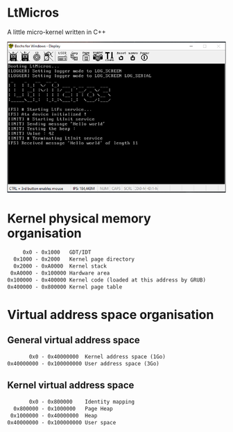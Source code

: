 # LtMicros

A little micro-kernel written in C++

![](https://github.com/GuillaumeGas/LtMicros/blob/master/img/screenshot.png)

# Kernel physical memory organisation

         0x0 - 0x1000   GDT/IDT
      0x1000 - 0x2000   Kernel page directory
      0x2000 - 0xA0000  Kernel stack
     0xA0000 - 0x100000 Hardware area
    0x100000 - 0x400000 Kernel code (loaded at this address by GRUB)
    0x400000 - 0x800000 Kernel page table

# Virtual address space organisation
## General virtual address space

           0x0 - 0x40000000  Kernel address space (1Go)
    0x40000000 - 0x100000000 User address space (3Go)

## Kernel virtual address space

           0x0 - 0x800000    Identity mapping
      0x800000 - 0x1000000   Page Heap
     0x1000000 - 0x40000000  Heap
    0x40000000 - 0x100000000 User space
